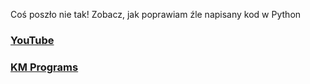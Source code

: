 Coś poszło nie tak! Zobacz, jak poprawiam źle napisany kod w Python

### [YouTube](https://youtu.be/42jiwe76SVI)
### [KM Programs](https://km-programs.pl/)